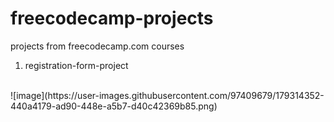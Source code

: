 # freecodecamp-projects

projects from freecodecamp.com courses

1. registration-form-project
<br />
![image](https://user-images.githubusercontent.com/97409679/179314352-440a4179-ad90-448e-a5b7-d40c42369b85.png)
